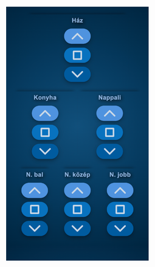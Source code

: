 <p align="center">
  <img src="https://github.com/sethyx/shuttercontrol/blob/master/img/screenshot.png?raw=true" width=375 alt=""/>
</p>